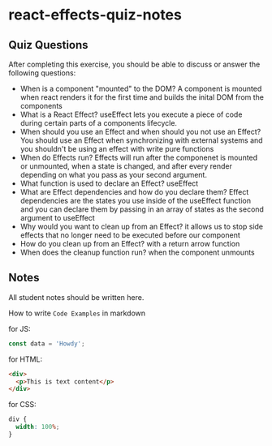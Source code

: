 # react-effects-quiz-notes

## Quiz Questions

After completing this exercise, you should be able to discuss or answer the following questions:

- When is a component "mounted" to the DOM?
  A component is mounted when react renders it for the first time and builds the inital DOM from the components
- What is a React Effect?
  useEffect lets you execute a piece of code during certain parts of a components lifecycle.
- When should you use an Effect and when should you not use an Effect?
  You should use an Effect when synchronizing with external systems and you shouldn't be using an effect with write pure functions
- When do Effects run?
  Effects will run after the componenet is mounted or unmounted, when a state is changed, and after every render depending on what you pass as your second argument.
- What function is used to declare an Effect?
  useEffect
- What are Effect dependencies and how do you declare them?
  Effect dependencies are the states you use inside of the useEffect function and you can declare them by passing in an array of states as the second argument to useEffect
- Why would you want to clean up from an Effect?
  it allows us to stop side effects that no longer need to be executed before our component
- How do you clean up from an Effect?
  with a return arrow function
- When does the cleanup function run?
  when the component unmounts

## Notes

All student notes should be written here.

How to write `Code Examples` in markdown

for JS:

```javascript
const data = 'Howdy';
```

for HTML:

```html
<div>
  <p>This is text content</p>
</div>
```

for CSS:

```css
div {
  width: 100%;
}
```
